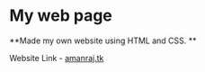 # My web page

**Made my own website using HTML and CSS. **

Website Link - [amanraj.tk](amanraj.tk)
